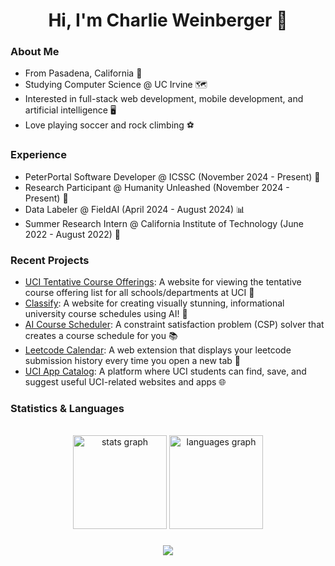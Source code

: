 <h1 align="center">Hi, I'm Charlie Weinberger 👋 </h1>

### About Me
- From Pasadena, California 🌹
- Studying Computer Science @ UC Irvine 🗺️
- Interested in full-stack web development, mobile development, and artificial intelligence 🖥️
- Love playing soccer and rock climbing ⚽

### Experience
- PeterPortal Software Developer @ ICSSC (November 2024 - Present) 🐜
- Research Participant @ Humanity Unleashed (November 2024 - Present) 🧍
- Data Labeler @ FieldAI (April 2024 - August 2024) 📊
- Summer Research Intern @ California Institute of Technology (June 2022 - August 2022) 🌠

### Recent Projects

- [UCI Tentative Course Offerings](https://github.com/charlieweinberger/UCI-Tentative-Course-Offerings): A website for viewing the tentative course offering list for all schools/departments at UCI 🏓
- [Classify](https://github.com/coderkai03/Classify): A website for creating visually stunning, informational university course schedules using AI! 🎨
- [AI Course Scheduler](https://github.com/charlieweinberger/csp-course-scheduler): A constraint satisfaction problem (CSP) solver that creates a course schedule for you 📚 
- [Leetcode Calendar](https://github.com/charlieweinberger/leetcode-calendar): A web extension that displays your leetcode submission history every time you open a new tab 📅
- [UCI App Catalog](https://github.com/charlieweinberger/uci-app-catalog): A platform where UCI students can find, save, and suggest useful UCI-related websites and apps 🌐

### Statistics & Languages

<br>

<div align="center">
  <img src="https://github-readme-stats.vercel.app/api?username=charlieweinberger&hide_title=false&hide_rank=false&show_icons=true&include_all_commits=true&count_private=true&disable_animations=false&theme=dracula&locale=en&hide_border=false" height="150" alt="stats graph"  />
  <img src="https://github-readme-stats.vercel.app/api/top-langs?username=charlieweinberger&locale=en&hide_title=false&layout=compact&card_width=320&langs_count=5&theme=dracula&hide_border=false" height="150" alt="languages graph"  />
</div>

### 

<p align="center">
  <a href="https://skillicons.dev">
    <img src="https://skillicons.dev/icons?i=py,cpp,js,ts,html,css,nodejs,react,nextjs,vite,tailwindcss,sass,postgresql,vercel" />
  </a>
</p>
